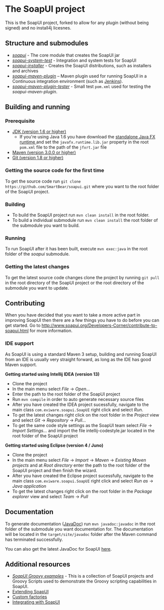 # The SoapUI project

This is the SoapUI project, forked to allow for any plugin (without being signed) and no install4j licesnes.

## Structure and submodules

* *[soapui](soapui)* - The core module that creates the SoapUI jar
* *[soapui-system-test](soapui-system-test)* - Integration and system tests for SoapUI
* *[soapui-installer](soapui-installer)* - Creates the SoapUI distributions, such as installers and archives
* *[soapui-maven-plugin](soapui-maven-plugin)* – Maven plugin used for running SoapUI in a Continuous integration environment (such as [Jenkins](http://jenkins-ci.org)).
* *[soapui-maven-plugin-tester](soapui-maven-plugin-tester)* - Small test `pom.xml` used for testing the *soapui-maven-plugin*.

## Building and running

### Prerequisite

* [JDK (version 1.6 or higher)](http://www.oracle.com/technetwork/java/javase/downloads/index.html)
    * If you're using Java 1.6 you have download the [standalone Java FX runtime ](http://www.oracle.com/technetwork/java/javase/downloads/javafxjdk6-1728173.html) and set the `javafx.runtime.lib.jar` property in the root `pom.xml` file to the path of the `jfxrt.jar` file
* [Maven (version 3.0.0 or higher)](http://maven.apache.org/)
* [Git (version 1.8 or higher)](http://git-scm.com)

### Getting the source code for the first time

To get the source code run `git clone https://github.com/SmartBear/soapui.git` where you want to the root folder of the SoapUI project.

### Building

* To build the SoapUI project run `mvn clean install` in the root folder.
* To build a individual submodule run `mvn clean install` the root folder of the submodule you want to build.

### Running

To run SoapUI after it has been built, execute `mvn exec:java` in the root folder of the *soapui* submodule.

### Getting the latest changes

To get the latest source code changes clone the project by running `git pull` in the root directory of the SoapUI project or the root directory of the submodule you want to update.

## Contributing

When you have decided that you want to take a more active part in improving SoapUI then there are a few things you have to do before you can get started. Go to http://www.soapui.org/Developers-Corner/contribute-to-soapui.html for more information.

### IDE support

As SoapUI is using a standard Maven 3 setup, building and running SoapUI from an IDE is usually very straight forward, as long as the IDE has good Maven support.

**Getting started using Intellij IDEA (version 13)**

* Clone the project
* In the main menu select *File* -> *Open...*
* Enter the path to the root folder of the SoapUI project
* Run `mvn compile` in order to auto generate necessary source files
* After you have created the IDEA project sucessfully, navigate to the main class `com.eviware.soapui.SoapUI` right click and select *Run*.
* To get the latest changes right click on the root folder in the *Project* view and select *Git* -> *Repository* -> *Pull...*
* To get the same code style settings as the SoapUI team select *File* -> *Import Settings...* and import the file intellij-codestyle.jar located in the root folder of the SoapUI project

**Getting started using Eclipse (version 4 / Juno)**

* Clone the project
* In the main menu select *File* -> *Import* -> *Maven* -> *Existing Maven projects* and at *Root directory* enter the path to the root folder of the SoapUI project and then finish the wizard.
* After you have created the Eclipse project sucessfully, navigate to the main class `com.eviware.soapui.SoapUI` right click and select *Run as* -> *Java application*
* To get the latest changes right click on the root folder in the *Package explorer* view and select *Team* -> *Pull*

## Documentation
To generate documentation ([JavaDoc](http://www.oracle.com/technetwork/java/javase/documentation/index-jsp-135444.html)) run `mvn javadoc:javadoc` in the root folder of the submodule you want documentation for. The documentation will be located in the `target/site/javadoc` folder after the Maven command has terminated successfully. 

You can also get the latest JavaDoc for SoapUI [here](http://www.soapui.org/apidocs).


## Additional resources
* *[SoapUI Groovy examples](https://github.com/SmartBear/soapui-groovy-examples)* - This is a collection of SoapUI projects and Groovy Scripts used to demonstrate the Groovy scripting capabilities in SoapUI.
* [Extending SoapUI](http://www.soapui.org/Developers-Corner/extending-soapui.html)
* [Custom factories](http://www.soapui.org/Developers-Corner/custom-factories.html)
* [Integrating with SoapUI](http://www.soapui.org/Developers-Corner/integrating-with-soapui.html)
